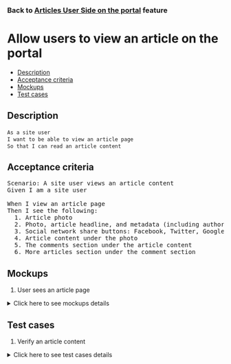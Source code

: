 ### Back to [Articles User Side on the portal](../../) feature

# Allow users to view an article on the portal

- [Description](#description)
- [Acceptance criteria](#acceptance-criteria)
- [Mockups](#mockups)
- [Test cases](#test-cases)

## Description

    As a site user
    I want to be able to view an article page
    So that I can read an article content

## Acceptance criteria

<pre>
Scenario: A site user views an article content
Given I am a site user

When I view an article page
Then I see the following:
  1. Article photo
  2. Photo, article headline, and metadata (including author and source) in the upper-right corner of the photo (see mockup)
  3. Social network share buttons: Facebook, Twitter, Google +, next to the Share button in the headline above the article photo
  4. Article content under the photo
  5. The comments section under the article content
  6. More articles section under the comment section
</pre>

## Mockups

1. User sees an article page

<details>
  <summary>Click here to see mockups details</summary>

**1. User sees an article page:**

![User sees an article page](/products/sport_news_portal/web_application_features/articles_user_side/images/article_page.png)

</details>

## Test cases

1. Verify an article content

<details>
  <summary>Click here to see test cases details</summary>

### **#1. Verify an article content**

|Preconditions|Steps|Expected result
------|-------|----------
||1) Go to any category</br>2) Click on the article</br>3) Examine an article page content|2) The article page is opened</br>3) The article corresponds to the mockup|
</details>
